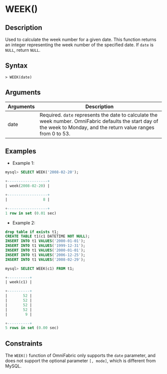 # **WEEK()**

## **Description**

Used to calculate the week number for a given date. This function returns an integer representing the week number of the specified date. If `date` is `NULL`, return `NULL`.

## **Syntax**

```
> WEEK(date)
```

## **Arguments**

|  Arguments   | Description  |
|  ----  | ----  |
| date  | Required. `date` represents the date to calculate the week number. OmniFabric defaults the start day of the week to Monday, and the return value ranges from 0 to 53. |

## **Examples**

- Example 1:

```sql
mysql> SELECT WEEK('2008-02-20');

+------------------+
| week(2008-02-20) |

+------------------+
|                8 |

+------------------+
1 row in set (0.01 sec)
```

- Example 2:

```sql
drop table if exists t1;
CREATE TABLE t1(c1 DATETIME NOT NULL);
INSERT INTO t1 VALUES('2000-01-01');
INSERT INTO t1 VALUES('1999-12-31');
INSERT INTO t1 VALUES('2000-01-01');
INSERT INTO t1 VALUES('2006-12-25');
INSERT INTO t1 VALUES('2008-02-29');

mysql> SELECT WEEK(c1) FROM t1;

+----------+
| week(c1) |

+----------+
|       52 |
|       52 |
|       52 |
|       52 |
|        9 |

+----------+
5 rows in set (0.00 sec)
```

## **Constraints**

The `WEEK()` function of OmniFabric only supports the `date` parameter, and does not support the optional parameter `[, mode]`, which is different from MySQL.
